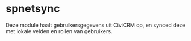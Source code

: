spnetsync
======================

Deze module haalt gebruikersgegevens uit CiviCRM op, 
en synced deze met lokale velden en rollen van gebruikers.
